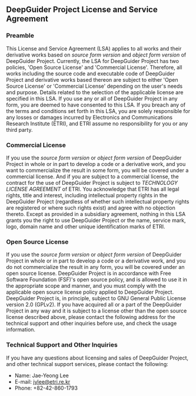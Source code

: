 ## DeepGuider Project License and Service Agreement

### Preamble
This License and Service Agreement (LSA) applies to all works and their derivative works based on *source form version* and *object form version* of DeepGuider Project. Currently, the LSA for DeepGuider Project has two policies, 'Open Source License' and 'Commercial License'. Therefore, all works including the source code and executable code of DeepGuider Project and derivative works based thereon are subject to either 'Open Source License' or 'Commercial License' depending on the user's needs and purpose. Details related to the selection of the applicable license are specified in this LSA.
If you use any or all of DeepGuider Project in any form, you are deemed to have consented to this LSA. If you breach any of the terms and conditions set forth in this LSA, you are solely responsible for any losses or damages incurred by Electronics and Communications Research Institute (ETRI), and ETRI assume no responsibility for you or any third party.

### Commercial License
If you use the *source form version* or *object form version* of DeepGuider Project in whole or in part to develop a code or a derivative work, and you want to commercialize the result in some form, you will be covered under a commercial license.
And if you are subject to a commercial license, the contract for the use of DeepGuider Project is subject to *TECHNOLOGY LICENSE AGREEMENT* of ETRI.
You acknowledge that ETRI has all legal rights, title and interest, including intellectual property rights in the DeepGuider Project (regardless of whether such intellectual property rights are registered or where such rights exist) and agree with no objection thereto.
Except as provided in a subsidiary agreement, nothing in this LSA grants you the right to use DeepGuider Project or the name, service mark, logo, domain name and other unique identification marks of ETRI.

### Open Source License
If you use the *source form version* or *object form version* of DeepGuider Project in whole or in part to develop a code or a derivative work, and you do not commercialize the result in any form, you will be covered under an open source license.
DeepGuider Project is in accordance with Free Software Foundation (FSF)'s open source policy, and is allowed to use it in the appropriate scope and manner, and you must comply with the applicable open source license policy applied to DeepGuider Project.
DeepGuider Project is, in principle, subject to GNU General Public License version 2.0 (GPLv2). If you have acquired all or a part of the DeepGuider Project in any way and it is subject to a license other than the open source license described above, please contact the following address for the technical support and other inquiries before use, and check the usage information.

### Technical Support and Other Inquiries
If you have any questions about licensing and sales of DeepGuider Project, and other technical support services, please contact the following:
* Name: Jae-Yeong Lee
* E-mail: <jylee@etri.re.kr>
* Phone: +82-42-860-1793